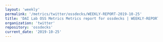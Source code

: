 ```yaml
---
layout: 'weekly'
permalink: '/metrics/twitter/ossdecks/WEEKLY-REPORT-2019-10-25'
title: 'DAI Lab OSS Metrics Metrics report for ossdecks | WEEKLY-REPORT-2019-10-25'
organization: 'twitter'
repository: 'ossdecks'
current_date: '2019-10-25'
---
```

